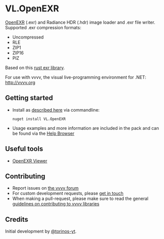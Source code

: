 # VL.OpenEXR

[OpenEXR](https://www.openexr.com/) (.exr) and Radiance HDR (.hdr) image loader and .exr file writer. Supported .exr compression formats:
- Uncompressed
- RLE
- ZIP1
- ZIP16
- PIZ

Based on this [rust exr library](https://docs.rs/exr/latest/exr/).

For use with vvvv, the visual live-programming environment for .NET: http://vvvv.org

## Getting started
- Install as [described here](https://thegraybook.vvvv.org/reference/hde/managing-nugets.html) via commandline:

    `nuget install VL.OpenEXR`

- Usage examples and more information are included in the pack and can be found via the [Help Browser](https://thegraybook.vvvv.org/reference/hde/findinghelp.html)

## Useful tools
- [OpenEXR Viewer](https://github.com/afichet/openexr-viewer)

## Contributing
- Report issues on [the vvvv forum](https://forum.vvvv.org/c/vvvv-gamma/28)
- For custom development requests, please [get in touch](mailto:devvvvs@vvvv.org)
- When making a pull-request, please make sure to read the general [guidelines on contributing to vvvv libraries](https://thegraybook.vvvv.org/reference/extending/contributing.html)

## Credits
Initial development by [@torinos-yt](https://github.com/torinos-yt).
